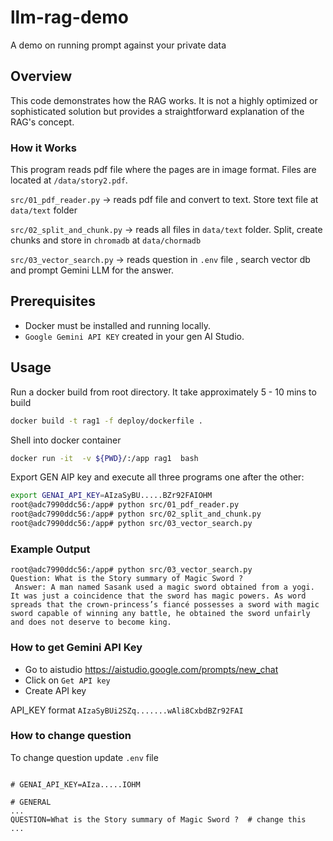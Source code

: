 # llm-rag-demo
A demo on running prompt against your private data

## Overview

This code demonstrates how the RAG works. It is not a highly optimized or sophisticated solution but provides a straightforward explanation of the RAG's concept.


### How it Works
This program reads pdf file where the pages are in image format. Files are located at `/data/story2.pdf`. 

`src/01_pdf_reader.py` -> reads pdf file and convert to text. Store text file at `data/text` folder

`src/02_split_and_chunk.py` -> reads all files in `data/text` folder. Split, create chunks and store in `chromadb` at `data/chormadb`

`src/03_vector_search.py` -> reads question in `.env` file , search vector db and prompt Gemini LLM for the answer.



## Prerequisites

- Docker must be installed and running locally.
- `Google Gemini API KEY` created in your gen AI Studio.

## Usage

Run a docker build from root directory. It take approximately 5 - 10 mins to build
```bash
docker build -t rag1 -f deploy/dockerfile .
```


Shell into docker container

```bash
docker run -it  -v ${PWD}/:/app rag1  bash
```


Export GEN AIP key and execute all three programs one after the other:

```bash
export GENAI_API_KEY=AIzaSyBU.....BZr92FAIOHM
root@adc7990ddc56:/app# python src/01_pdf_reader.py
root@adc7990ddc56:/app# python src/02_split_and_chunk.py
root@adc7990ddc56:/app# python src/03_vector_search.py
```

### Example Output

```
root@adc7990ddc56:/app# python src/03_vector_search.py
Question: What is the Story summary of Magic Sword ?
 Answer: A man named Sasank used a magic sword obtained from a yogi. It was just a coincidence that the sword has magic powers. As word spreads that the crown-princess’s fiancé possesses a sword with magic sword capable of winning any battle, he obtained the sword unfairly and does not deserve to become king.
```


### How to get Gemini API Key

- Go to aistudio https://aistudio.google.com/prompts/new_chat
- Click on `Get API key`
- Create API key

API_KEY format `AIzaSyBUi2SZq.......wAli8CxbdBZr92FAI`

### How to change question
To change question update `.env` file

```

# GENAI_API_KEY=AIza.....IOHM

# GENERAL
...
QUESTION=What is the Story summary of Magic Sword ?  # change this
...
```
